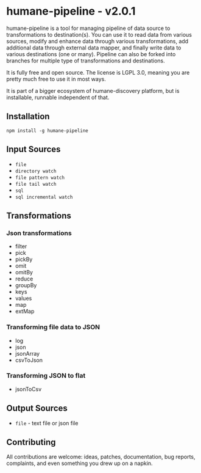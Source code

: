 # humane-pipeline - v2.0.1

humane-pipeline is a tool for managing pipeline of data source to transformations to destination(s). You can use it to read data from various sources, modify and enhance data through various transformations, add additional data through external data mapper, and finally write data to various destinations (one or many). Pipeline can also be forked into branches for multiple type of transformations and destinations.

It is fully free and open source. The license is LGPL 3.0, meaning you are pretty much free to use it in most ways.
 
It is part of a bigger ecosystem of humane-discovery platform, but is installable, runnable independent of that.

## Installation

`npm install -g humane-pipeline`

## Input Sources

- `file`
- `directory watch`
- `file pattern watch`
- `file tail watch`
- `sql`
- `sql incremental watch`

## Transformations

### Json transformations

- filter
- pick
- pickBy
- omit
- omitBy
- reduce
- groupBy
- keys
- values
- map
- extMap

### Transforming file data to JSON

- log
- json
- jsonArray
- csvToJson

### Transforming JSON to flat

- jsonToCsv

## Output Sources

- `file` - text file or json file
 
## Contributing
 
 All contributions are welcome: ideas, patches, documentation, bug reports, complaints, and even something you drew up on a napkin.
 

